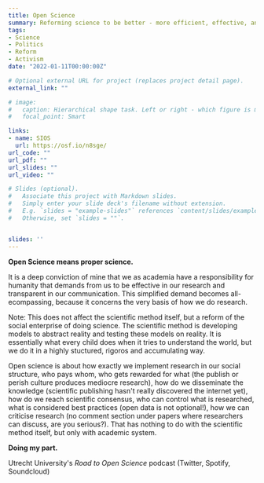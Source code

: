 ```yaml
---
title: Open Science
summary: Reforming science to be better - more efficient, effective, and transparent. It is high time.
tags:
- Science
- Politics
- Reform
- Activism
date: "2022-01-11T00:00:00Z"

# Optional external URL for project (replaces project detail page).
external_link: ""

# image:
#   caption: Hierarchical shape task. Left or right - which figure is more similar to the top? 
#   focal_point: Smart

links:
- name: SIOS
  url: https://osf.io/n8sge/
url_code: ""
url_pdf: ""
url_slides: ""
url_video: ""

# Slides (optional).
#   Associate this project with Markdown slides.
#   Simply enter your slide deck's filename without extension.
#   E.g. `slides = "example-slides"` references `content/slides/example-slides.md`.
#   Otherwise, set `slides = ""`.


slides: ''
---
```

**Open Science means proper science.**

It is a deep conviction of mine that we as academia have a responsibility for humanity that demands from us to be effective in our research and transparent in our communication. This simplified demand becomes all-ecompassing, because it concerns the very basis of how we do research.

Note: This does not affect the scientific method itself, but a reform of the social enterprise of doing science. The scientific method is developing models to abstract reality and testing these models on reality. It is essentially what every child does when it tries to understand the world, but we do it in a highly stuctured, rigoros and accumulating way.

Open science is about how exactly we implement research in our social structure, who pays whom, who gets rewarded for what (the publish or perish culture produces mediocre research), how do we disseminate the knowledge (scientific publishing hasn't really discovered the internet yet), how do we reach scientific consensus, who can control what is researched, what is considered best practices (open data is not optional!), how we can criticise research (no comment section under papers where researchers can discuss, are you serious?). That has nothing to do with the scientific method itself, but only with academic system.

**Doing my part.**

Utrecht University's *Road to Open Science* podcast (Twitter, Spotify, Soundcloud)